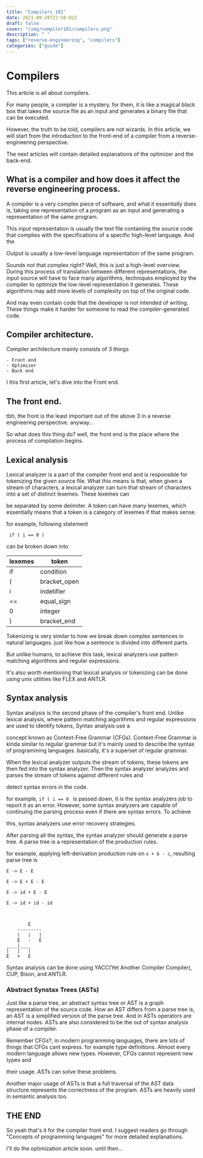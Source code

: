 ```yaml
---
title: "Compilers 101"
date: 2021-09-28T22:58:02Z
draft: false
cover: "/img/compiler101/compilers.png"
description: " "
tags: ["reverse-engineering", "compilers"]
categories: ["guide"]
---
```


# Compilers

This article is all about compilers.

For many people, a compiler is a mystery. for them, it is like a magical black box that takes the source file as an input and generates a binary file that can be executed.

However, the truth to be told, compilers are not wizards. In this article, we will start from the introduction to the front-end of a compiler from a reverse-engineering perspective.

The next articles will contain detailed explanations of the optimizer and the back-end.



## What is a compiler and how does it affect the reverse engineering process.

A compiler is a very complex piece of software, and what it essentially does is, taking one representation of a program as an input and generating a representation of the same program.

This input representation is usually the text file containing the source code that complies with the specifications of a specific high-level language. And the

Output is usually a low-level language representation of the same program.



Sounds not that complex right? Well, this is just a high-level overview. During this process of translation between different representations, the input source will have to face many algorithms, techniques employed by the compiler to optimize the low-level representation it generates. These algorithms may add more levels of complexity on top of the original code. 

And may even contain code that the developer is not intended of writing. These things make it harder for someone to read the compiler-generated code.



## Compiler architecture.

Compiler architecture mainly consists of 3 things

    - Front end
    - Optimizer
    - Back end

I this first article, let's dive into the Front end.

## The front end.

tbh, the front is the least important out of the above 3 in a reverse engineering perspective. anyway...

So what does this thing do? well, the front end is the place where the process of compilation begins. 

## Lexical analysis

Lexical analyzer is a part of the compiler front end and is responsible for tokenizing the given source file. What this means is that, when given a stream of characters, a lexical analyzer can turn that stream of characters into a set of distinct lexemes. These lexemes can

be separated by some delimiter. A token can have many lexemes, which essentially means that a token is a category of lexemes if that makes sense.

for example, following statement

  `  if ( i == 0 ) `

can be broken down into

  | lexemes    |     token        |
  |------------|------------------|
  | if         |     condition    |
  | (          |     bracket_open |
  | i          |     indetifier   |
  | ==         |     equal_sign   |
  | 0          |     integer      |
  | )          |     bracket_end  |


Tokenizing is very similar to how we break down complex sentences in natural languages. just like how a sentence is divided into different parts.

But unlike humans, to achieve this task, lexical analyzers use pattern matching algorithms and regular expressions.

It's also worth mentioning that lexical analysis or tokenizing can be done using unix utilities like FLEX and ANTLR.

## Syntax analysis

Syntax analysis is the second phase of the compiler's front end. Unlike lexical analysis, where pattern matching algorithms and regular expressions are used to identify tokens, Syntax analysis use a

concept known as Context-Free Grammar (CFGs). Context-Free Grammar is kinda similar to regular grammar but it's mainly used to describe the syntax of programming languages. basically, it's a superset of regular grammar. 

When the lexical analyzer outputs the stream of tokens, these tokens are then fed into the syntax analyzer. Then the syntax analyzer analyzes and parses the stream of tokens against different rules and

detect syntax errors in the code.

for example, `if ( i == 0 ` is passed down, it is the syntax analyzers job to report it as an error. However, some syntax analyzers are capable of continuing the parsing process even if there are syntax errors. To achieve

this, syntax analyzers use error recovery strategies.

After parsing all the syntax, the syntax analyzer should generate a parse tree. A parse tree is a representation of the production rules.

for example, applying left-derivation production rule on ` x + b - c `, resulting parse tree is

    E -> E - E

    E -> E + E - E

    E -> id + E - E

    E -> id + id - id



            E
        ---------
        |   |   |
        E   -   E
    ____|____
    |   |   |
    E   +   E

Syntax analysis can be done using YACC(Yet Another Compiler Compiler), CUP, Bison, and ANTLR.

### Abstract Synstax Trees (ASTs)

Just like a parse tree, an abstract syntax tree or AST is a graph representation of the source code. How an AST differs from a parse tree is, an AST is a simplified version of the parse tree. And in ASTs operators are internal nodes. ASTs are also considered to be the out of syntax analysis phase of a compiler.

Remember CFGs?, in modern programming languages, there are lots of things that CFGs cant express. for example type definitions. Almost every modern language allows new types. However, CFGs cannot represent new types and

their usage. ASTs can solve these problems.

Another major usage of ASTs is that a full traversal of the AST data structure represents the correctness of the program. ASTs are heavily used in semantic analysis too.

## THE END

So yeah that's it for the compiler front end. I suggest readers go through "Concepts of programming languages" for more detailed explanations.

I'll do the optimization article soon. until then... 
